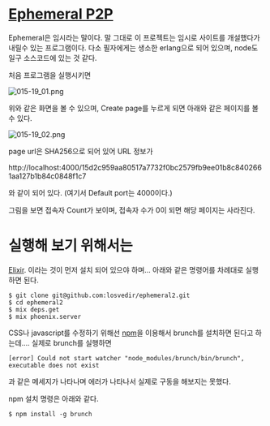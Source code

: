 # [Ephemeral P2P](https://github.com/losvedir/ephemeral2)

Ephemeral은 임시라는 말이다. 말 그대로 이 프로젝트는 임시로 사이트를 개설했다가 내릴수 있는
프로그램이다. 다소 필자에게는 생소한 erlang으로 되어 있으며, node도 일구 소스코드에 있는 것 같다.

처음 프로그램을 실행시키면


![015-19_01.png](https://raw.githubusercontent.com/TeamSEGO/github-trend-kr/master/img/015-19_01.png)

위와 같은 화면을 볼 수 있으며, Create page를 누르게 되면 아래와 같은 페이지를 볼 수 있다.

![015-19_02.png](https://raw.githubusercontent.com/TeamSEGO/github-trend-kr/master/img/015-19_02.png)

page url은 SHA256으로 되어 있어 URL 정보가

http://localhost:4000/15d2c959aa80517a7732f0bc2579fb9ee01b8c8402661aa127b1b84c0848f1c7

와 같이 되어 있다. (여기서 Default port는 4000이다.)

그림을 보면 접속자 Count가 보이며, 접속자 수가 0이 되면 해당 페이지는 사라진다.

# 실행해 보기 위해서는

[Elixir](http://elixir-lang.org/install.html). 이라는 것이 먼저 설치 되어 있으야 하며...
아래와 같은 명령어를 차례대로 실행하면 된다.

```
$ git clone git@github.com:losvedir/ephemeral2.git
$ cd ephemeral2
$ mix deps.get
$ mix phoenix.server
```

CSS나 javascript를 수정하기 위해선 [npm](https://www.npmjs.com/)을 이용해서 brunch를 설치하면
된다고 하는데.... 실제로 brunch를 실행하면

````
[error] Could not start watcher "node_modules/brunch/bin/brunch", executable does not exist
````

과 같은 메세지가 나타나며 에러가 나타나서 실제로 구동을 해보지는 못했다.

npm 설치 명령은 아래와 같다. 

```
$ npm install -g brunch
```
